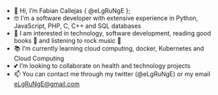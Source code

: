 - :wave: Hi, I’m Fabian Callejas { @eLgRuNgE };
- :nerd_face: I'm a software developer with extensive experience in Python, JavaScript, PHP, C, C++ and SQL databases
- :eyes: I am interested in technology, software development, reading good books 📖 and listening to rock music 🤘
- :books: I’m currently learning cloud computing, docker, Kubernetes and Cloud Computing
- :two_hearts: I’m looking to collaborate on health and technology projects
- :mailbox: You can contact me through my twitter (@eLgRuNgE) or my email eLgRuNgE@gmail.com

<!---
eLgRuNgE/eLgRuNgE is a ✨ special ✨ repository because its `README.md` (this file) appears on your GitHub profile.
You can click the Preview link to take a look at your changes.
--->
